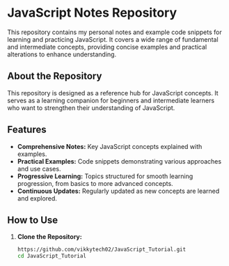 # JavaScript Notes Repository

This repository contains my personal notes and example code snippets for learning and practicing JavaScript. It covers a wide range of fundamental and intermediate concepts, providing concise examples and practical alterations to enhance understanding.

## About the Repository

This repository is designed as a reference hub for JavaScript concepts. It serves as a learning companion for beginners and intermediate learners who want to strengthen their understanding of JavaScript.

## Features

- **Comprehensive Notes:** Key JavaScript concepts explained with examples.
- **Practical Examples:** Code snippets demonstrating various approaches and use cases.
- **Progressive Learning:** Topics structured for smooth learning progression, from basics to more advanced concepts.
- **Continuous Updates:** Regularly updated as new concepts are learned and explored.

## How to Use

1. **Clone the Repository:**
   ```bash
   https://github.com/vikkytech02/JavaScript_Tutorial.git
   cd JavaScript_Tutorial
